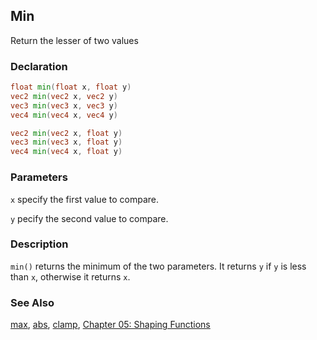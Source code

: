 ## Min
Return the lesser of two values

### Declaration
```glsl
float min(float x, float y)  
vec2 min(vec2 x, vec2 y)  
vec3 min(vec3 x, vec3 y)  
vec4 min(vec4 x, vec4 y)

vec2 min(vec2 x, float y)  
vec3 min(vec3 x, float y)  
vec4 min(vec4 x, float y)
```

### Parameters
```x``` specify the first value to compare.

```y``` pecify the second value to compare.

### Description
```min()``` returns the minimum of the two parameters. It returns ```y``` if ```y``` is less than ```x```, otherwise it returns ```x```.

<div class="simpleFunction" data="y = min(x,0.5); "></div>

### See Also
[max](/glossary/?search=max), [abs](/glossary/?search=abs), [clamp](/glossary/?search=clamp), [Chapter 05: Shaping Functions](/05/)